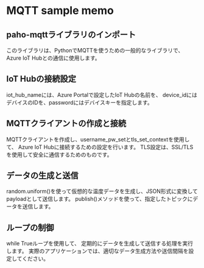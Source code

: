 # MQTT sample memo

## paho-mqttライブラリのインポート

このライブラリは、PythonでMQTTを使うための一般的なライブラリで、
Azure IoT Hubとの通信に使用します。

## IoT Hubの接続設定

iot_hub_nameには、Azure Portalで設定したIoT Hubの名前を、
device_idにはデバイスのIDを、passwordにはデバイスキーを指定します。

## MQTTクライアントの作成と接続

MQTTクライアントを作成し、username_pw_setとtls_set_contextを使用して、
Azure IoT Hubに接続するための設定を行います。
TLS設定は、SSL/TLSを使用して安全に通信するためのものです。

## データの生成と送信

random.uniform()を使って仮想的な温度データを生成し、JSON形式に変換してpayloadとして送信します。
publish()メソッドを使って、指定したトピックにデータを送信します。

## ループの制御

while Trueループを使用して、
定期的にデータを生成して送信する処理を実行します。
実際のアプリケーションでは、適切なデータ生成方法や送信間隔を設定してください。
